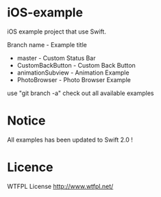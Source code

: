 # iOS-example
iOS example project that use Swift.

Branch name - Example title
* master - Custom Status Bar
* CustomBackButton - Custom Back Button
* animationSubview - Animation Example
* PhotoBrowser - Photo Browser Example

use "git branch -a" check out all available examples

# Notice
All examples has been updated to Swift 2.0 !

# Licence
WTFPL License http://www.wtfpl.net/
